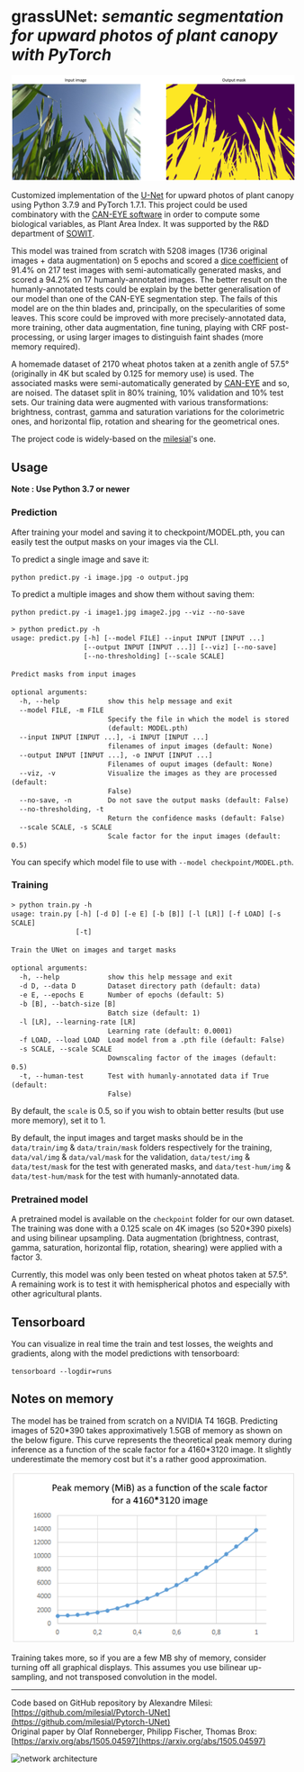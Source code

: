 # grassUNet: *semantic segmentation for upward photos of plant canopy with PyTorch*

![](result.png "input and output for a random image in the test dataset")

Customized implementation of the [U-Net](https://arxiv.org/abs/1505.04597) for upward photos of plant canopy using Python 3.7.9 and PyTorch 1.7.1. This project could be used combinatory with the [CAN-EYE software](https://www6.paca.inrae.fr/can-eye) in order to compute some biological variables, as Plant Area Index. It was supported by the R&D department of [SOWIT](https://www.sowit.fr/).

This model was trained from scratch with 5208 images (1736 original images + data augmentation) on 5 epochs and scored a [dice coefficient](https://en.wikipedia.org/wiki/S%C3%B8rensen%E2%80%93Dice_coefficient) of 91.4% on 217 test images with semi-automatically generated masks, and scored a 94.2% on 17 humanly-annotated images. The better result on the humanly-annotated tests could be explain by the better generalisation of our model than one of the CAN-EYE segmentation step. The fails of this model are on the thin blades and, principally, on the specularities of some leaves. This score could be improved with more precisely-annotated data, more training, other data augmentation, fine tuning, playing with CRF post-processing, or using larger images to distinguish faint shades (more memory required).

A homemade dataset of 2170 wheat photos taken at a zenith angle of 57.5° (originally in 4K but scaled by 0.125 for memory use) is used. The associated masks were semi-automatically generated by [CAN-EYE](https://www6.paca.inrae.fr/can-eye) and so, are noised. The dataset split in 80% training, 10% validation and 10% test sets. Our training data were augmented with various transformations: brightness, contrast, gamma and saturation variations for the colorimetric ones, and horizontal flip, rotation and shearing for the geometrical ones. 

The project code is widely-based on the [milesial](https://github.com/milesial/Pytorch-UNet)'s one.

## Usage
**Note : Use Python 3.7 or newer**
### Prediction

After training your model and saving it to checkpoint/MODEL.pth, you can easily test the output masks on your images via the CLI.

To predict a single image and save it:

`python predict.py -i image.jpg -o output.jpg`

To predict a multiple images and show them without saving them:

`python predict.py -i image1.jpg image2.jpg --viz --no-save`

```shell script
> python predict.py -h
usage: predict.py [-h] [--model FILE] --input INPUT [INPUT ...]
                  [--output INPUT [INPUT ...]] [--viz] [--no-save]
                  [--no-thresholding] [--scale SCALE]

Predict masks from input images

optional arguments:
  -h, --help            show this help message and exit
  --model FILE, -m FILE
                        Specify the file in which the model is stored
                        (default: MODEL.pth)
  --input INPUT [INPUT ...], -i INPUT [INPUT ...]
                        filenames of input images (default: None)
  --output INPUT [INPUT ...], -o INPUT [INPUT ...]
                        Filenames of ouput images (default: None)
  --viz, -v             Visualize the images as they are processed (default:
                        False)
  --no-save, -n         Do not save the output masks (default: False)
  --no-thresholding, -t
                        Return the confidence masks (default: False)
  --scale SCALE, -s SCALE
                        Scale factor for the input images (default: 0.5)
```
You can specify which model file to use with `--model checkpoint/MODEL.pth`.

### Training

```shell script
> python train.py -h
usage: train.py [-h] [-d D] [-e E] [-b [B]] [-l [LR]] [-f LOAD] [-s SCALE]
                [-t]

Train the UNet on images and target masks

optional arguments:
  -h, --help            show this help message and exit
  -d D, --data D        Dataset directory path (default: data)
  -e E, --epochs E      Number of epochs (default: 5)
  -b [B], --batch-size [B]
                        Batch size (default: 1)
  -l [LR], --learning-rate [LR]
                        Learning rate (default: 0.0001)
  -f LOAD, --load LOAD  Load model from a .pth file (default: False)
  -s SCALE, --scale SCALE
                        Downscaling factor of the images (default: 0.5)
  -t, --human-test      Test with humanly-annotated data if True (default:
                        False)
```
By default, the `scale` is 0.5, so if you wish to obtain better results (but use more memory), set it to 1.

By default, the input images and target masks should be in the `data/train/img` & `data/train/mask` folders respectively for the training, `data/val/img` & `data/val/mask` for the validation, `data/test/img` & `data/test/mask` for the test with generated masks, and `data/test-hum/img` & `data/test-hum/mask` for the test with humanly-annotated data.

### Pretrained model
A pretrained model is available on the `checkpoint` folder for our own dataset. The training was done with a 0.125 scale on 4K images (so 520\*390 pixels) and using bilinear upsampling. Data augmentation (brightness, contrast, gamma, saturation, horizontal flip, rotation, shearing) were applied with a factor 3.

Currently, this model was only been tested on wheat photos taken at 57.5°. A remaining work is to test it with hemispherical photos and especially with other agricultural plants.

## Tensorboard
You can visualize in real time the train and test losses, the weights and gradients, along with the model predictions with tensorboard:

`tensorboard --logdir=runs`

## Notes on memory

The model has be trained from scratch on a NVIDIA T4 16GB.
Predicting images of 520\*390 takes approximatively 1.5GB of memory as shown on the below figure. This curve represents the theoretical peak memory during inference as a function of the scale factor for a 4160\*3120 image. It slightly underestimate the memory cost but it's a rather good approximation.

![](inference_memory.png "Theoretical peak memory during inference")

Training takes more, so if you are a few MB shy of memory, consider turning off all graphical displays.
This assumes you use bilinear up-sampling, and not transposed convolution in the model.

---

Code based on GitHub repository by Alexandre Milesi: [https://github.com/milesial/Pytorch-UNet](https://github.com/milesial/Pytorch-UNet) \
Original paper by Olaf Ronneberger, Philipp Fischer, Thomas Brox: [https://arxiv.org/abs/1505.04597](https://arxiv.org/abs/1505.04597)

![network architecture](https://i.imgur.com/jeDVpqF.png)